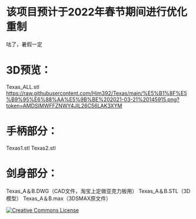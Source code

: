 # 该项目预计于2022年春节期间进行优化重制
咕了，暑假一定


# 3D预览：
Texas_ALL.stl
https://raw.githubusercontent.com/Him392/Texas/main/%E5%B1%8F%E5%B9%95%E6%88%AA%E5%9B%BE%202021-03-21%20145915.png?token=AMDSIMWFFZNWY4JIL26C56LAK3XYM
# 手柄部分：
Texas1.stl
Texas2.stl
# 剑身部分：
Texas_A＆B.DWG（CAD文件，淘宝上定做亚克力板用）
Texas_A＆B.STL（3D模型）
Texas_A＆B.max（3DSMAX原文件）


<a rel="license" href="http://creativecommons.org/licenses/by-nc-sa/4.0/"><img alt="Creative Commons License" style="border-width:0" src="https://i.creativecommons.org/l/by-nc-sa/4.0/88x31.png" /></a><br />
